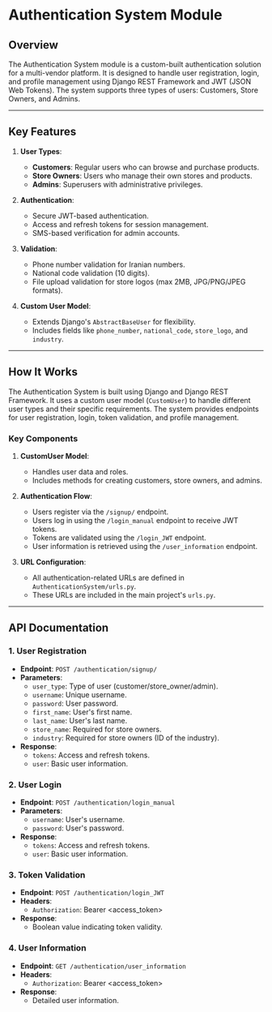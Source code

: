 # Authentication System Module

## Overview
The Authentication System module is a custom-built authentication solution for a multi-vendor platform. It is designed to handle user registration, login, and profile management using Django REST Framework and JWT (JSON Web Tokens). The system supports three types of users: Customers, Store Owners, and Admins.

---

## Key Features
1. **User Types**:
   - **Customers**: Regular users who can browse and purchase products.
   - **Store Owners**: Users who manage their own stores and products.
   - **Admins**: Superusers with administrative privileges.

2. **Authentication**:
   - Secure JWT-based authentication.
   - Access and refresh tokens for session management.
   - SMS-based verification for admin accounts.

3. **Validation**:
   - Phone number validation for Iranian numbers.
   - National code validation (10 digits).
   - File upload validation for store logos (max 2MB, JPG/PNG/JPEG formats).

4. **Custom User Model**:
   - Extends Django's `AbstractBaseUser` for flexibility.
   - Includes fields like `phone_number`, `national_code`, `store_logo`, and `industry`.

---

## How It Works
The Authentication System is built using Django and Django REST Framework. It uses a custom user model (`CustomUser`) to handle different user types and their specific requirements. The system provides endpoints for user registration, login, token validation, and profile management.

### Key Components
1. **CustomUser Model**:
   - Handles user data and roles.
   - Includes methods for creating customers, store owners, and admins.

2. **Authentication Flow**:
   - Users register via the `/signup/` endpoint.
   - Users log in using the `/login_manual` endpoint to receive JWT tokens.
   - Tokens are validated using the `/login_JWT` endpoint.
   - User information is retrieved using the `/user_information` endpoint.

3. **URL Configuration**:
   - All authentication-related URLs are defined in `AuthenticationSystem/urls.py`.
   - These URLs are included in the main project's `urls.py`.

---

## API Documentation

### 1. User Registration
- **Endpoint**: `POST /authentication/signup/`
- **Parameters**:
  - `user_type`: Type of user (customer/store_owner/admin).
  - `username`: Unique username.
  - `password`: User password.
  - `first_name`: User's first name.
  - `last_name`: User's last name.
  - `store_name`: Required for store owners.
  - `industry`: Required for store owners (ID of the industry).
- **Response**:
  - `tokens`: Access and refresh tokens.
  - `user`: Basic user information.

### 2. User Login
- **Endpoint**: `POST /authentication/login_manual`
- **Parameters**:
  - `username`: User's username.
  - `password`: User's password.
- **Response**:
  - `tokens`: Access and refresh tokens.
  - `user`: Basic user information.

### 3. Token Validation
- **Endpoint**: `POST /authentication/login_JWT`
- **Headers**:
  - `Authorization`: Bearer <access_token>
- **Response**:
  - Boolean value indicating token validity.

### 4. User Information
- **Endpoint**: `GET /authentication/user_information`
- **Headers**:
  - `Authorization`: Bearer <access_token>
- **Response**:
  - Detailed user information.

